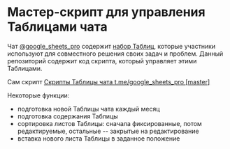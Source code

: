 # Мастер-скрипт для управления Таблицами чата

Чат [@google_sheets_pro](https://t.me/google_sheets_pro) содержит [набор Таблиц](https://drive.google.com/drive/folders/1mgzpM6dID_GUnzo-aQAAEv3kpFEmtgPx), которые участники используют для совместного решения своих задач и проблем. Данный репозиторий содержит код скрипта, который управляет этими Таблицами.

Сам скрипт [Скрипты Таблицы чата t.me/google_sheets_pro [master]](https://script.google.com/d/1H8evtH2eYLg5lFUwlI_ao2kk4bN-Q1Zqt8r90cj-JaS6Wk5Gwvh6OoRc/edit?usp=sharing)

Некоторые функции:

- подготовка новой Таблицы чата каждый месяц
- подготовка содержания Таблицы
- сортировка листов Таблицы: сначала фиксированные, потом редактируемые, остальные -- закрытые на редактирование
- вставка нового листа Таблицы в заданное положение
